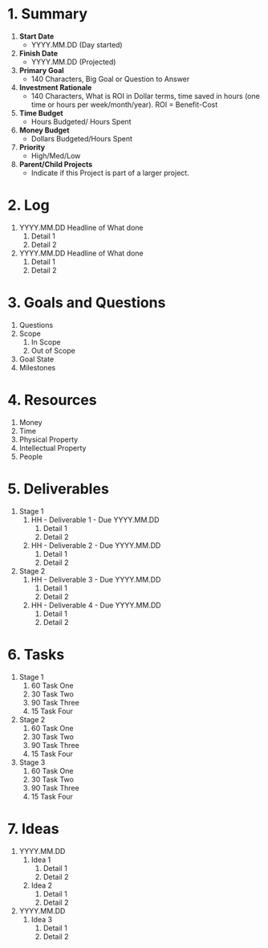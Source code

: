 
# 1. Summary

1. **Start Date**
	* YYYY.MM.DD (Day started)
2. **Finish Date**
	* YYYY.MM.DD (Projected)
3. **Primary Goal**
	* 140 Characters, Big Goal or Question to Answer
4. **Investment Rationale**
	* 140 Characters, What is ROI in Dollar terms, time saved in hours (one time or hours per week/month/year). ROI = Benefit-Cost
5. **Time Budget**
	* Hours Budgeted/ Hours Spent
6. **Money Budget**
	* Dollars Budgeted/Hours Spent
7. **Priority**
	* High/Med/Low
8. **Parent/Child Projects**
	* Indicate if this Project is part of a larger project.

# 2. Log
1. YYYY.MM.DD Headline of What done
	1. Detail 1
	2. Detail 2
2. YYYY.MM.DD Headline of What done
	1. Detail 1
	2. Detail 2

# 3. Goals and Questions
1.  Questions
2.  Scope
	1.  In Scope
	2.  Out of Scope
3.  Goal State
4.  Milestones

# 4. Resources
1. Money
2.  Time
3.  Physical Property
4.  Intellectual Property
5.  People

# 5. Deliverables
1.  Stage 1
	1.  HH - Deliverable 1 - Due YYYY.MM.DD
		1. Detail 1
		2. Detail 2
	2. HH - Deliverable 2 - Due YYYY.MM.DD
		1. Detail 1
		2. Detail 2
2. Stage 2
	1.  HH - Deliverable 3 - Due YYYY.MM.DD
		1. Detail 1
		2. Detail 2
	2. HH - Deliverable 4 - Due YYYY.MM.DD
		1. Detail 1
		2. Detail 2

# 6. Tasks
1.  Stage 1
	1.  60 Task One
	2.  30 Task Two
	3.  90 Task Three
	4.  15 Task Four
2.  Stage 2
	1.  60 Task One
	2.  30 Task Two
	3.  90 Task Three
	4.  15 Task Four
3.  Stage 3
	1.  60 Task One
	2.  30 Task Two
	3.  90 Task Three
	4.  15 Task Four

# 7. Ideas
1. YYYY.MM.DD
	1.  Idea 1
		1. Detail 1
		2. Detail 2
	2. Idea 2
		1. Detail 1
		2. Detail 2
2.  YYYY.MM.DD
	1.  Idea 3
		1. Detail 1
		2. Detail 2

